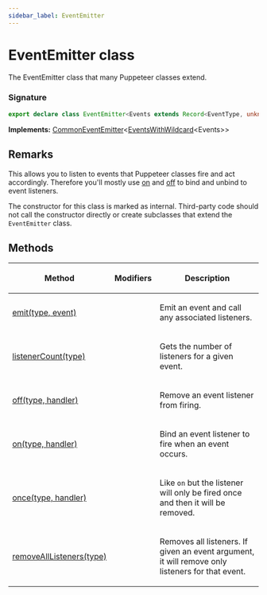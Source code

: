```yaml
---
sidebar_label: EventEmitter
---
```


# EventEmitter class

The EventEmitter class that many Puppeteer classes extend.

### Signature

```typescript
export declare class EventEmitter<Events extends Record<EventType, unknown>> implements CommonEventEmitter<EventsWithWildcard<Events>>
```

**Implements:** [CommonEventEmitter](./puppeteer.commoneventemitter.md)&lt;[EventsWithWildcard](./puppeteer.eventswithwildcard.md)&lt;Events&gt;&gt;

## Remarks

This allows you to listen to events that Puppeteer classes fire and act accordingly. Therefore you'll mostly use [on](./puppeteer.eventemitter.on.md) and [off](./puppeteer.eventemitter.off.md) to bind and unbind to event listeners.

The constructor for this class is marked as internal. Third-party code should not call the constructor directly or create subclasses that extend the `EventEmitter` class.

## Methods

<table><thead><tr><th>

Method

</th><th>

Modifiers

</th><th>

Description

</th></tr></thead>
<tbody><tr><td>

<span id="emit">[emit(type, event)](./puppeteer.eventemitter.emit.md)</span>

</td><td>

</td><td>

Emit an event and call any associated listeners.

</td></tr>
<tr><td>

<span id="listenercount">[listenerCount(type)](./puppeteer.eventemitter.listenercount.md)</span>

</td><td>

</td><td>

Gets the number of listeners for a given event.

</td></tr>
<tr><td>

<span id="off">[off(type, handler)](./puppeteer.eventemitter.off.md)</span>

</td><td>

</td><td>

Remove an event listener from firing.

</td></tr>
<tr><td>

<span id="on">[on(type, handler)](./puppeteer.eventemitter.on.md)</span>

</td><td>

</td><td>

Bind an event listener to fire when an event occurs.

</td></tr>
<tr><td>

<span id="once">[once(type, handler)](./puppeteer.eventemitter.once.md)</span>

</td><td>

</td><td>

Like `on` but the listener will only be fired once and then it will be removed.

</td></tr>
<tr><td>

<span id="removealllisteners">[removeAllListeners(type)](./puppeteer.eventemitter.removealllisteners.md)</span>

</td><td>

</td><td>

Removes all listeners. If given an event argument, it will remove only listeners for that event.

</td></tr>
</tbody></table>
